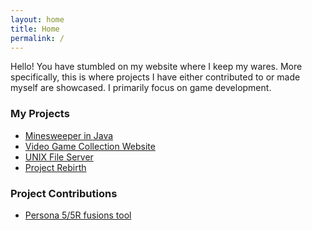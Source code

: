 ```yaml
---
layout: home
title: Home
permalink: /
---
```


Hello! You have stumbled on my website where I keep my wares. More specifically, this is where projects I have either contributed to or made myself are showcased. I primarily focus on game development.

### My Projects

<uL>
 <li><a href="\minesweeper">Minesweeper in Java</a></li>
 <li><a href="\videogamecollection">Video Game Collection Website</a></li>
 <li><a href="\fileserver">UNIX File Server</a></li>
 <li><a href="\projectrebirth">Project Rebirth</a></li>
</uL>

### Project Contributions
<uL>
 <li><a href="\persona5calc">Persona 5/5R fusions tool</a></li>
</uL>